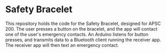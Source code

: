 # Safety Bracelet

This repository holds the code for the Safety Bracelet, designed for
APSC 200. The user presses a button on the bracelet, and the app will
contact one of the user's emergency contacts. An Arduino listens for
button presses, and transmits data to a Bluetooth client running the
receiver app. The receiver app will then text an emergency contact.

